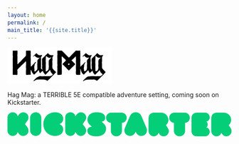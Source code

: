 ```yaml
---
layout: home
permalink: /
main_title: '{{site.title}}'
---
```


<div class="max-width-content">

<div>
  <img alt="Hag Mag Logo" src="/assets/img/logo.png"/>
</div>

<p>Hag Mag: a TERRIBLE 5E compatible adventure setting, coming soon on Kickstarter.</p>

<div class="ks-logo-wrapper">
  <a href="https://www.kickstarter.com" title="Kickstarter Link">
  <img alt="Hag Mag Logo" class="ks-logo" src="/assets/img/kickstarter-logo-green.png"/>
  </a>
</div>

</div>